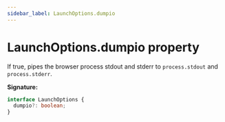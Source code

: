 ```yaml
---
sidebar_label: LaunchOptions.dumpio
---
```


# LaunchOptions.dumpio property

If true, pipes the browser process stdout and stderr to `process.stdout` and `process.stderr`.

**Signature:**

```typescript
interface LaunchOptions {
  dumpio?: boolean;
}
```
